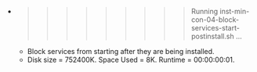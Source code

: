 * >>>>>>>>> Running inst-min-con-04-block-services-start-postinstall.sh ...
  * Block services from starting after they are being installed.
  * Disk size = 752400K. Space Used = 8K. Runtime = 00:00:00:01.
